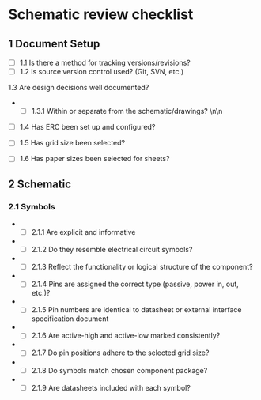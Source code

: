 # Schematic review checklist

## 1 Document Setup
* [ ] 1.1 Is there a method for tracking versions/revisions?	
* [ ] 1.2 Is source version control used? (Git, SVN, etc.)

1.3 Are design decisions well documented?	
- * [ ] 1.3.1 Within or separate from the schematic/drawings?	\n\n
* [ ] 1.4 Has ERC been set up and configured?	
* [ ] 1.5 Has grid size been selected?	
* [ ] 1.6 Has paper sizes been selected for sheets?	


## 2 Schematic
### 2.1 Symbols
- * [ ] 2.1.1 Are explicit and informative	
- * [ ] 2.1.2 Do they resemble electrical circuit symbols?
- * [ ] 2.1.3 Reflect the functionality or logical structure of the component?	
- * [ ] 2.1.4 Pins are assigned the correct type (passive, power in, out, etc.)?	
- * [ ] 2.1.5 Pin numbers are identical to datasheet or external interface specification document	
- * [ ] 2.1.6 Are active-high and active-low marked consistently?	
- * [ ] 2.1.7 Do pin positions adhere to the selected grid size?	
- * [ ] 2.1.8 Do symbols match chosen component package?	
- * [ ] 2.1.9 Are datasheets included with each symbol?	
